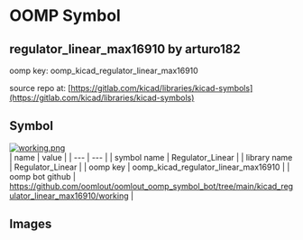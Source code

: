 # OOMP Symbol  
## regulator_linear_max16910  by arturo182  
  
oomp key: oomp_kicad_regulator_linear_max16910  
  
source repo at: [https://gitlab.com/kicad/libraries/kicad-symbols](https://gitlab.com/kicad/libraries/kicad-symbols)  
## Symbol  
  
[![working.png](working_600.png)](working.png)  
| name | value | 
| --- | --- | 
| symbol name | Regulator_Linear | 
| library name | Regulator_Linear | 
| oomp key | oomp_kicad_regulator_linear_max16910 | 
| oomp bot github | https://github.com/oomlout/oomlout_oomp_symbol_bot/tree/main/kicad_regulator_linear_max16910/working | 
## Images  
